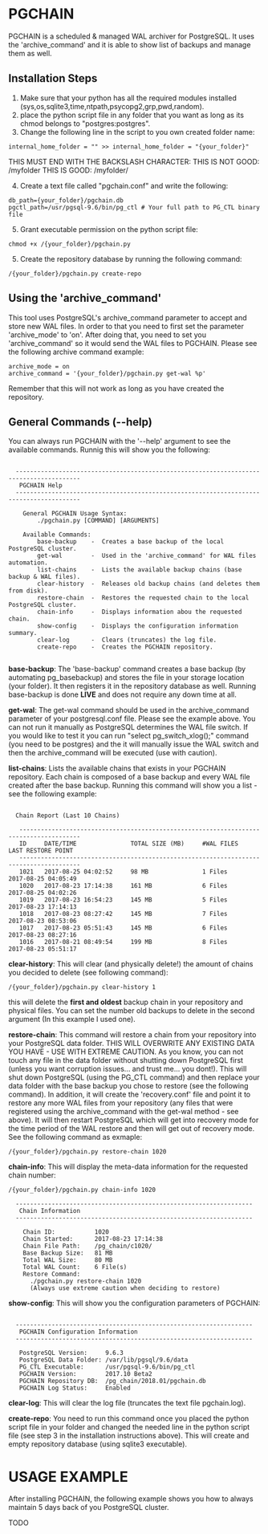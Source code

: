 # PGCHAIN
PGCHAIN is a scheduled &amp; managed WAL archiver for PostgreSQL. It uses the 'archive_command' and it is able to show list of backups and manage them as well.

## Installation Steps
1. Make sure that your python has all the required modules installed (sys,os,sqlite3,time,ntpath,psycopg2,grp,pwd,random).
2. place the python script file in any folder that you want as long as its chmod belongs to "postgres:postgres".
3. Change the following line in the script to you own created folder name:

```
internal_home_folder = "" >> internal_home_folder = "{your_folder}"
```
THIS MUST END WITH THE BACKSLASH CHARACTER:
     THIS IS NOT GOOD: /myfolder
     THIS IS GOOD: /myfolder/

4. Create a text file called "pgchain.conf" and write the following:

```
db_path={your_folder}/pgchain.db
pgctl_path=/usr/pgsql-9.6/bin/pg_ctl # Your full path to PG_CTL binary file
```

5. Grant executable permission on the python script file:

```
chmod +x /{your_folder}/pgchain.py
```

5. Create the repository database by running the following command:

```
/{your_folder}/pgchain.py create-repo
```

## Using the 'archive_command'
This tool uses PostgreSQL's archive_command parameter to accept and store new WAL files. In order to that you need to first set the parameter 'archive_mode' to 'on'. After doing that, you need to set you 'archive_command' so it would send the WAL files to PGCHAIN. Please see the following archive command example:

```
archive_mode = on
archive_command = '{your_folder}/pgchain.py get-wal %p'
```

Remember that this will not work as long as you have created the repository.

## General Commands (--help)
You can always run PGCHAIN with the '--help' argument to see the available commands. Runnig this will show you the following:

```

  ----------------------------------------------------------------------------------------
   PGCHAIN Help
  ----------------------------------------------------------------------------------------

    General PGCHAIN Usage Syntax:
        ./pgchain.py [COMMAND] [ARGUMENTS]

    Available Commands:
        base-backup    -  Creates a base backup of the local PostgreSQL cluster.
        get-wal        -  Used in the 'archive_command' for WAL files automation.
        list-chains    -  Lists the available backup chains (base backup & WAL files).
        clear-history  -  Releases old backup chains (and deletes them from disk).
        restore-chain  -  Restores the requested chain to the local PostgreSQL cluster.
        chain-info     -  Displays information abou the requested chain.
        show-config    -  Displays the configuration information summary.
        clear-log      -  Clears (truncates) the log file.
        create-repo    -  Creates the PGCHAIN repository.
        
```

**base-backup**:
The 'base-backup' command creates a base backup (by automating pg_basebackup) and stores the file in your storage location (your folder). It then registers it in the repository database as well. Running base-backup is done **LIVE** and does not require any down time at all.

**get-wal**:
The get-wal command should be used in the archive_command parameter of your postgresql.conf file. Please see the example above. You can not run it manually as PostgreSQL determines the WAL file switch. If you would like to test it you can run "select pg_switch_xlog();" command (you need to be postgres) and the it will manually issue the WAL switch and then the archive_command will be executed (use with caution).

**list-chains**:
Lists the available chains that exists in your PGCHAIN repository. Each chain is composed of a base backup and every WAL file created after the base backup. Running this command will show you a list - see the following example:

```

  Chain Report (Last 10 Chains)

   ---------------------------------------------------------------------------------------
   ID     DATE/TIME               TOTAL SIZE (MB)     #WAL FILES    LAST RESTORE POINT
   ---------------------------------------------------------------------------------------
   1021   2017-08-25 04:02:52     98 MB               1 Files       2017-08-25 04:05:49
   1020   2017-08-23 17:14:38     161 MB              6 Files       2017-08-25 04:02:26
   1019   2017-08-23 16:54:23     145 MB              5 Files       2017-08-23 17:14:13
   1018   2017-08-23 08:27:42     145 MB              7 Files       2017-08-23 08:53:06
   1017   2017-08-23 05:51:43     145 MB              6 Files       2017-08-23 08:27:16
   1016   2017-08-21 08:49:54     199 MB              8 Files       2017-08-23 05:51:17

```

**clear-history**:
This will clear (and physically delete!) the amount of chains you decided to delete (see following command):

```
/{your_folder}/pgchain.py clear-history 1
```

this will delete the **first and oldest** backup chain in your repository and physical files. You can set the number old backups to delete in the second argument (In this example I used one).

**restore-chain**:
This command will restore a chain from your repository into your PostgreSQL data folder. THIS WILL OVERWRITE ANY EXISTING DATA YOU HAVE - USE WITH EXTREME CAUTION. As you know, you can not touch any file in the data folder without shutting down PostgreSQL first (unless you want corruption issues... and trust me... you dont!). This will shut down PostgreSQL (using the PG_CTL command) and then replace your data folder with the base backup you chose to restore (see the following command). In addition, it will create the 'recovery.conf' file and point it to restore any more WAL files from your repository (any files that were registered using the archive_command with the get-wal method - see above). It will then restart PostgreSQL which will get into recovery mode for the time period of the WAL restore and then will get out of recovery mode. See the following command as exmaple:

```
/{your_folder}/pgchain.py restore-chain 1020
```

**chain-info**:
This will display the meta-data information for the requested chain number:

```
/{your_folder}/pgchain.py chain-info 1020

  ------------------------------------------------------------------
   Chain Information
  ------------------------------------------------------------------

    Chain ID:           1020
    Chain Started:      2017-08-23 17:14:38
    Chain File Path:    /pg_chain/c1020/
    Base Backup Size:   81 MB
    Total WAL Size:     80 MB
    Total WAL Count:    6 File(s)
    Restore Command:
      ./pgchain.py restore-chain 1020
      (Always use extreme caution when deciding to restore)

```

**show-config**:
This will show you the configuration parameters of PGCHAIN:

```

  ------------------------------------------------------------------
   PGCHAIN Configuration Information
  ------------------------------------------------------------------

   PostgreSQL Version:     9.6.3
   PostgreSQL Data Folder: /var/lib/pgsql/9.6/data
   PG_CTL Executable:      /usr/pgsql-9.6/bin/pg_ctl
   PGCHAIN Version:        2017.10 Beta2
   PGCHAIN Repository DB:  /pg_chain/2018.01/pgchain.db
   PGCHAIN Log Status:     Enabled

```

**clear-log**:
This will clear the log file (truncates the text file pgchain.log).

**create-repo**:
You need to run this command once you placed the python script file in your folder and changed the needed line in the python script file (see step 3 in the installation instructions above). This will create and empty repository database (using sqlite3 executable).


# USAGE EXAMPLE

After installing PGCHAIN, the following example shows you how to always maintain 5 days back of you PostgreSQL cluster.

TODO 

